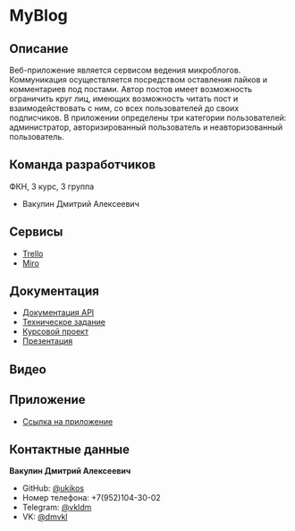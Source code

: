 # MyBlog

## Описание
Веб-приложение является сервисом ведения микроблогов. Коммуникация осуществляется посредством оставления лайков и комментариев под постами. Автор постов имеет возможность ограничить круг лиц, имеющих возможность читать пост и взаимодействовать с ним, со всех пользователей до своих подписчиков.
В приложении определены три категории пользователей: администратор, авторизированный пользователь и неавторизованный пользователь.

## Команда разработчиков

ФКН, 3 курс, 3 группа

* Вакулин Дмитрий Алексеевич

## Сервисы

* [Trello](https://trello.com/b/srVgLFIY)
* [Miro](https://miro.com/app/board/uXjVPYaJRdk=/?share_link_id=323931034786)

## Документация
* [Документация API](https://myblogtp.herokuapp.com/swagger-ui/index.html)
* [Техническое задание](https://github.com/ukikos/MyBlog/blob/bdf520c5dc54a640a40f97f22a229f07942565c8/docs/%D0%A2%D0%B5%D1%85%D0%BD%D0%B8%D1%87%D0%B5%D1%81%D0%BA%D0%BE%D0%B5%20%D0%B7%D0%B0%D0%B4%D0%B0%D0%BD%D0%B8%D0%B5.pdf)
* [Курсовой проект](https://github.com/ukikos/MyBlog/blob/f06a2540bd9e66e5c2e0d024ae2f84cdb273635a/docs/%D0%9A%D1%83%D1%80%D1%81%D0%BE%D0%B2%D0%BE%D0%B9%20%D0%BF%D1%80%D0%BE%D0%B5%D0%BA%D1%82.pdf)
* [Презентация](https://github.com/ukikos/MyBlog/blob/f06a2540bd9e66e5c2e0d024ae2f84cdb273635a/docs/%D0%9F%D1%80%D0%B5%D0%B7%D0%B5%D0%BD%D1%82%D0%B0%D1%86%D0%B8%D1%8F.pdf)

## Видео

## Приложение

* [Ссылка на приложение](https://myblogtp.herokuapp.com/swagger-ui/index.html)

## Контактные данные

**Вакулин Дмитрий Алексеевич**
* GitHub: [@ukikos](https://github.com/ukikos)
* Номер телефона: +7(952)104-30-02
* Telegram: [@vkldm](https://t.me/vkldm)
* VK: [@dmvkl](https://vk.com/dmvkl)

